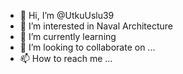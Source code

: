 - 👋 Hi, I’m @UtkuUslu39
- 👀 I’m interested in Naval Architecture
- 🌱 I’m currently learning 
- 💞️ I’m looking to collaborate on ...
- 📫 How to reach me ...

<!---
UtkuUslu39/UtkuUslu39 is a ✨ special ✨ repository because its `README.md` (this file) appears on your GitHub profile.
You can click the Preview link to take a look at your changes.
--->

